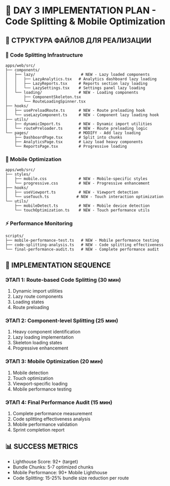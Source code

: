 # 🚀 DAY 3 IMPLEMENTATION PLAN - Code Splitting & Mobile Optimization

## 📁 СТРУКТУРА ФАЙЛОВ ДЛЯ РЕАЛИЗАЦИИ

### 🔄 Code Splitting Infrastructure
```
apps/web/src/
├── components/
│   ├── lazy/                    # NEW - Lazy loaded components
│   │   ├── LazyAnalytics.tsx   # Analytics dashboard lazy loading
│   │   ├── LazyReports.tsx     # Reports section lazy loading
│   │   └── LazySettings.tsx    # Settings panel lazy loading
│   └── loading/                # NEW - Loading components
│       ├── ComponentSkeleton.tsx
│       └── RouteLoadingSpinner.tsx
├── hooks/
│   ├── usePreloadRoute.ts      # NEW - Route preloading hook
│   └── useLazyComponent.ts     # NEW - Component lazy loading hook
├── utils/
│   ├── dynamicImport.ts        # NEW - Dynamic import utilities
│   └── routePreloader.ts       # NEW - Route preloading logic
└── pages/                      # MODIFY - Add lazy loading
    ├── DashboardPage.tsx       # Split into chunks
    ├── AnalyticsPage.tsx       # Lazy load heavy components
    └── ReportsPage.tsx         # Progressive loading
```

### 📱 Mobile Optimization
```
apps/web/src/
├── styles/
│   ├── mobile.css              # NEW - Mobile-specific styles
│   └── progressive.css         # NEW - Progressive enhancement
├── hooks/
│   ├── useViewport.ts          # NEW - Viewport detection
│   └── useTouch.ts            # NEW - Touch interaction optimization
└── utils/
    ├── mobileDetect.ts         # NEW - Mobile device detection
    └── touchOptimization.ts    # NEW - Touch performance utils
```

### ⚡ Performance Monitoring
```
scripts/
├── mobile-performance-test.ts   # NEW - Mobile performance testing
├── code-splitting-analysis.ts   # NEW - Code splitting effectiveness
└── final-performance-audit.ts   # NEW - Complete performance audit
```

## 🎯 IMPLEMENTATION SEQUENCE

### ЭТАП 1: Route-based Code Splitting (30 мин)
1. Dynamic import utilities
2. Lazy route components
3. Loading states
4. Route preloading

### ЭТАП 2: Component-level Splitting (25 мин)
1. Heavy component identification
2. Lazy loading implementation
3. Skeleton loading states
4. Progressive enhancement

### ЭТАП 3: Mobile Optimization (20 мин)
1. Mobile detection
2. Touch optimization
3. Viewport-specific loading
4. Mobile performance testing

### ЭТАП 4: Final Performance Audit (15 мин)
1. Complete performance measurement
2. Code splitting effectiveness analysis
3. Mobile performance validation
4. Sprint completion report

## 📊 SUCCESS METRICS
- Lighthouse Score: 92+ (target)
- Bundle Chunks: 5-7 optimized chunks
- Mobile Performance: 90+ Mobile Lighthouse
- Code Splitting: 15-25% bundle size reduction per route
